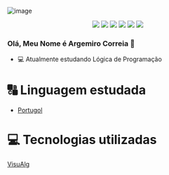 ![image](https://user-images.githubusercontent.com/120411469/210063345-42a654ea-d6d1-40e8-bf70-cf79849b5f24.png)

<div align="center">
   <a href="https://www.youtube.com/channel/UC5ppP6bCt-2JGMh3nTs37kQ"><img src="https://img.shields.io/badge/YouTube-FF0000?style=for-the-badge&logo=youtube&logoColor=white" target="_blank"></a>
  <a href="https://www.instagram.com/maestroargemirocorreia/" target="_blank"><img src="https://img.shields.io/badge/-Instagram-%23E4405F?style=for-the-badge&logo=instagram&logoColor=white" target="_blank"></a>
 <a href="https://support.discord.com/hc/pt-br" target="_blank"><img src="https://img.shields.io/badge/Discord-7289DA?style=for-the-badge&logo=discord&logoColor=white" target="_blank"></a> 
  <a href = "mailto:argemirocorreia40@gmail.com"><img src="https://img.shields.io/badge/-Gmail-%23333?style=for-the-badge&logo=gmail&logoColor=white" target="_blank"></a>
  <a href="https://www.linkedin.com/in/argemiro-correia-0a405226/?lipi=urn%3Ali%3Apage%3Ad_flagship3_feed%3By6JiwEANT%2FKQJOj3Vv2Q1Q%3D%3D" target="_blank"><img src="https://img.shields.io/badge/-LinkedIn-%230077B5?style=for-the-badge&logo=linkedin&logoColor=white" target="_blank"></a>
  <a href="https://twitter.com/argemirocorreia" target="_blank"><img src="https://img.shields.io/badge/Twitter-1DA1F2?style=for-the-badge&logo=twitter&logoColor=white" target="_blank"></a> 
</div>


### Olá, Meu Nome é Argemiro Correia 👋

- :computer: Atualmente estudando Lógica de Programação

# :capital_abcd: Linguagem estudada
- [Portugol](https://dashboard.snapcraft.io/site_media/appmedia/2019/12/visualg.png)<br/>

# :computer: Tecnologias utilizadas

[VisuAlg](https://visualg3.com.br/)

<!--
**ArgemiroC/ArgemiroC** is a ✨ _special_ ✨ repository because its `README.md` (this file) appears on your GitHub profile.

Here are some ideas to get you started:

- 🔭 I’m currently working on ...
- 🌱 I’m currently learning ...
- 👯 I’m looking to collaborate on ...
- 🤔 I’m looking for help with ...
- 💬 Ask me about ...
- 📫 How to reach me: ...
- 😄 Pronouns: ...
- ⚡ Fun fact: ...
-->
